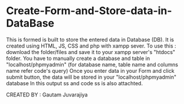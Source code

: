 # Create-Form-and-Store-data-in-DataBase
This is formed is built to store the entered data in Database (DB). It is created using HTML, JS, CSS and php with xampp sever.
To use this : download the folder/files and save it to your xampp server's "htdocs" folder.
You have to manually create a database and table in "localhost/phpmyadmin" (for database name, table name and columns name refer code's query)
Once you enter data in your Form and click submit button, the data will be stored in your "localhost/phpmyadmin" database
In this output ss and code ss is also attachted.


CREATED BY : Gautam Juvarajiya

